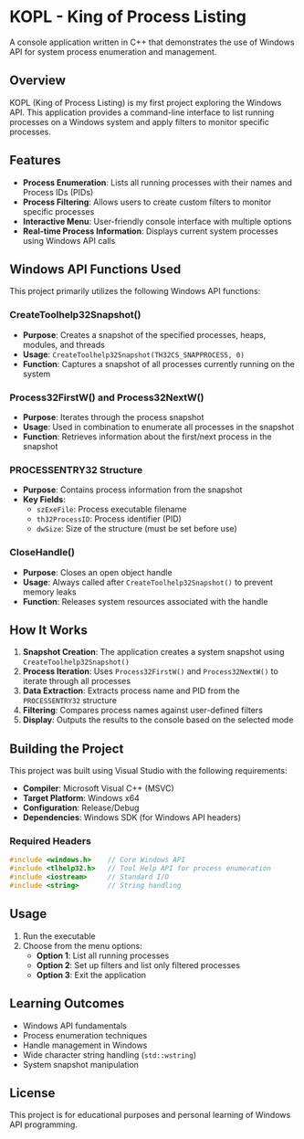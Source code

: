 # KOPL - King of Process Listing

A console application written in C++ that demonstrates the use of Windows API for system process enumeration and management.

## Overview

KOPL (King of Process Listing) is my first project exploring the Windows API. This application provides a command-line interface to list running processes on a Windows system and apply filters to monitor specific processes.

## Features

- **Process Enumeration**: Lists all running processes with their names and Process IDs (PIDs)
- **Process Filtering**: Allows users to create custom filters to monitor specific processes
- **Interactive Menu**: User-friendly console interface with multiple options
- **Real-time Process Information**: Displays current system processes using Windows API calls

## Windows API Functions Used

This project primarily utilizes the following Windows API functions:

### CreateToolhelp32Snapshot()
- **Purpose**: Creates a snapshot of the specified processes, heaps, modules, and threads
- **Usage**: `CreateToolhelp32Snapshot(TH32CS_SNAPPROCESS, 0)`
- **Function**: Captures a snapshot of all processes currently running on the system

### Process32FirstW() and Process32NextW()
- **Purpose**: Iterates through the process snapshot
- **Usage**: Used in combination to enumerate all processes in the snapshot
- **Function**: Retrieves information about the first/next process in the snapshot

### PROCESSENTRY32 Structure
- **Purpose**: Contains process information from the snapshot
- **Key Fields**:
  - `szExeFile`: Process executable filename
  - `th32ProcessID`: Process identifier (PID)
  - `dwSize`: Size of the structure (must be set before use)

### CloseHandle()
- **Purpose**: Closes an open object handle
- **Usage**: Always called after `CreateToolhelp32Snapshot()` to prevent memory leaks
- **Function**: Releases system resources associated with the handle

## How It Works

1. **Snapshot Creation**: The application creates a system snapshot using `CreateToolhelp32Snapshot()`
2. **Process Iteration**: Uses `Process32FirstW()` and `Process32NextW()` to iterate through all processes
3. **Data Extraction**: Extracts process name and PID from the `PROCESSENTRY32` structure
4. **Filtering**: Compares process names against user-defined filters
5. **Display**: Outputs the results to the console based on the selected mode

## Building the Project

This project was built using Visual Studio with the following requirements:

- **Compiler**: Microsoft Visual C++ (MSVC)
- **Target Platform**: Windows x64
- **Configuration**: Release/Debug
- **Dependencies**: Windows SDK (for Windows API headers)

### Required Headers
```cpp
#include <windows.h>    // Core Windows API
#include <tlhelp32.h>   // Tool Help API for process enumeration
#include <iostream>     // Standard I/O
#include <string>       // String handling
```

## Usage

1. Run the executable
2. Choose from the menu options:
   - **Option 1**: List all running processes
   - **Option 2**: Set up filters and list only filtered processes
   - **Option 3**: Exit the application

## Learning Outcomes

- Windows API fundamentals
- Process enumeration techniques
- Handle management in Windows
- Wide character string handling (`std::wstring`)
- System snapshot manipulation


## License

This project is for educational purposes and personal learning of Windows API programming.
